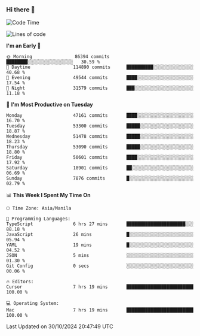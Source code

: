### Hi there 👋

<!--START_SECTION:waka-->
![Code Time](http://img.shields.io/badge/Code%20Time-5%2C668%20hrs%2038%20mins-blue)

![Lines of code](https://img.shields.io/badge/From%20Hello%20World%20I%27ve%20Written-122.3%20million%20lines%20of%20code-blue)

**I'm an Early 🐤** 

```text
🌞 Morning                86394 commits       ████████░░░░░░░░░░░░░░░░░   30.59 % 
🌆 Daytime                114890 commits      ██████████░░░░░░░░░░░░░░░   40.68 % 
🌃 Evening                49544 commits       ████░░░░░░░░░░░░░░░░░░░░░   17.54 % 
🌙 Night                  31579 commits       ███░░░░░░░░░░░░░░░░░░░░░░   11.18 % 
```
📅 **I'm Most Productive on Tuesday** 

```text
Monday                   47161 commits       ████░░░░░░░░░░░░░░░░░░░░░   16.70 % 
Tuesday                  53300 commits       █████░░░░░░░░░░░░░░░░░░░░   18.87 % 
Wednesday                51478 commits       █████░░░░░░░░░░░░░░░░░░░░   18.23 % 
Thursday                 53090 commits       █████░░░░░░░░░░░░░░░░░░░░   18.80 % 
Friday                   50601 commits       ████░░░░░░░░░░░░░░░░░░░░░   17.92 % 
Saturday                 18901 commits       ██░░░░░░░░░░░░░░░░░░░░░░░   06.69 % 
Sunday                   7876 commits        █░░░░░░░░░░░░░░░░░░░░░░░░   02.79 % 
```


📊 **This Week I Spent My Time On** 

```text
🕑︎ Time Zone: Asia/Manila

💬 Programming Languages: 
TypeScript               6 hrs 27 mins       ██████████████████████░░░   88.18 % 
JavaScript               26 mins             █░░░░░░░░░░░░░░░░░░░░░░░░   05.94 % 
YAML                     19 mins             █░░░░░░░░░░░░░░░░░░░░░░░░   04.52 % 
JSON                     5 mins              ░░░░░░░░░░░░░░░░░░░░░░░░░   01.30 % 
Git Config               0 secs              ░░░░░░░░░░░░░░░░░░░░░░░░░   00.06 % 

🔥 Editors: 
Cursor                   7 hrs 19 mins       █████████████████████████   100.00 % 

💻 Operating System: 
Mac                      7 hrs 19 mins       █████████████████████████   100.00 % 
```


 Last Updated on 30/10/2024 20:47:49 UTC
<!--END_SECTION:waka-->


<!--
**rad182/rad182** is a ✨ _special_ ✨ repository because its `README.md` (this file) appears on your GitHub profile.

Here are some ideas to get you started:

- 🔭 I’m currently working on ...
- 🌱 I’m currently learning ...
- 👯 I’m looking to collaborate on ...
- 🤔 I’m looking for help with ...
- 💬 Ask me about ...
- 📫 How to reach me: ...
- 😄 Pronouns: ...
- ⚡ Fun fact: ...
-->
